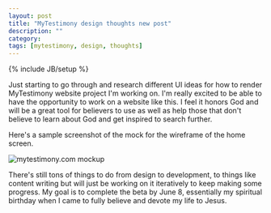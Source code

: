 ```yaml
---
layout: post
title: "MyTestimony design thoughts new post"
description: ""
category: 
tags: [mytestimony, design, thoughts]
---
```

{% include JB/setup %}

Just starting to go through and research different UI ideas for how to render MyTestimony website project I'm working on. I'm really excited to be able to have the opportunity to work on a website like this. I feel it honors God and will be a great tool for believers to use as well as help those that don't believe to learn about God and get inspired to search further.

Here's a sample screenshot of the mock for the wireframe of the home screen. 

![mytestimony.com mockup](https://raw.github.com/design48/mytestimony/master/design/wireframes/wireframe-home-v1.png)

There's still tons of things to do from design to development, to things like content writing but will just be working on it iteratively to keep making some progress. My goal is to complete the beta by June 8, essentially my spiritual birthday when I came to fully believe and devote my life to Jesus.
